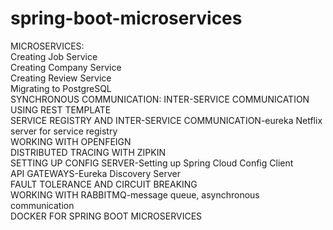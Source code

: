 # spring-boot-microservices

MICROSERVICES:<br>
Creating Job Service<br>
Creating Company Service<br>
Creating Review Service<br>
Migrating to PostgreSQL<br>
SYNCHRONOUS COMMUNICATION: INTER-SERVICE COMMUNICATION USING REST TEMPLATE<br>
SERVICE REGISTRY AND INTER-SERVICE COMMUNICATION-eureka Netflix server for service registry<br>
WORKING WITH OPENFEIGN<br>
DISTRIBUTED TRACING WITH ZIPKIN<br>
SETTING UP CONFIG SERVER-Setting up Spring Cloud Config Client<br>
API GATEWAYS-Eureka Discovery Server<br>
FAULT TOLERANCE AND CIRCUIT BREAKING<br>
WORKING WITH RABBITMQ-message queue, asynchronous communication<br>
DOCKER FOR SPRING BOOT MICROSERVICES<br>
